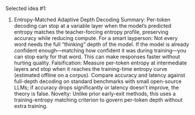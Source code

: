 Selected idea #1:

1) Entropy-Matched Adaptive Depth Decoding
Summary: Per-token decoding can stop at a variable layer when the model’s predicted entropy matches the teacher-forcing entropy profile, preserving accuracy while reducing compute.
For a smart layperson: Not every word needs the full “thinking” depth of the model. If the model is already confident enough—matching how confident it was during training—you can stop early for that word. This can make responses faster without hurting quality.
Falsification: Measure per-token entropy at intermediate layers and stop when it reaches the training-time entropy curve (estimated offline on a corpus). Compare accuracy and latency against full-depth decoding on standard benchmarks with small open-source LLMs; if accuracy drops significantly or latency doesn’t improve, the theory is false.
Novelty: Unlike prior early-exit methods, this uses a training-entropy matching criterion to govern per-token depth without extra training.
